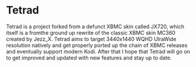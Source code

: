 # Tetrad

Tetrad is a project forked from a defunct XBMC skin called JX720, which itself is a fromthe ground up rewrite of the classic XBMC skin MC360 created by Jezz_X.
Tetrad aims to target 3440x1440 WQHD UlraWide resolution natively and get properly ported up the chain of XBMC releases and eventually support modern Kodi.
After that I hope that Tetrad will go on to get improved and updated with new features and stay up to date.
